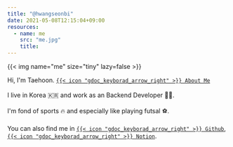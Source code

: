 ```yaml
---
title: "@hwangseonbi"
date: 2021-05-08T12:15:04+09:00
resources:
  - name: me
    src: "me.jpg"
    title: 
---
```


{{< img name="me" size="tiny" lazy=false >}}

Hi, I'm Taehoon.  [`{{< icon "gdoc_keyborad_arrow_right" >}} About Me`](https://www.notion.so/hwangseonbi/3f9d1fcf7f384b4e8145258fcef32a94)
<br><br>
I live in Korea 🇰🇷 and work as an Backend Developer 👨‍💻.
<br><br>
I'm fond of sports 🔥 and especially like playing futsal ⚽.
<br><br>
You can also find me in [`{{< icon "gdoc_keyborad_arrow_right" >}} Github`](https://github.com/hwangseonbi), [`{{< icon "gdoc_keyborad_arrow_right" >}} Notion`](https://www.notion.so/hwangseonbi/hwangseonbi-0f1c0b3114324dc4a6934449fc745985).
<br><br><br><br>

<!-- <br><br><br>
[`{{< icon "gdoc_keyborad_arrow_right" >}} Here`](google.com) are some projects I have made.
<br><br><br> -->
